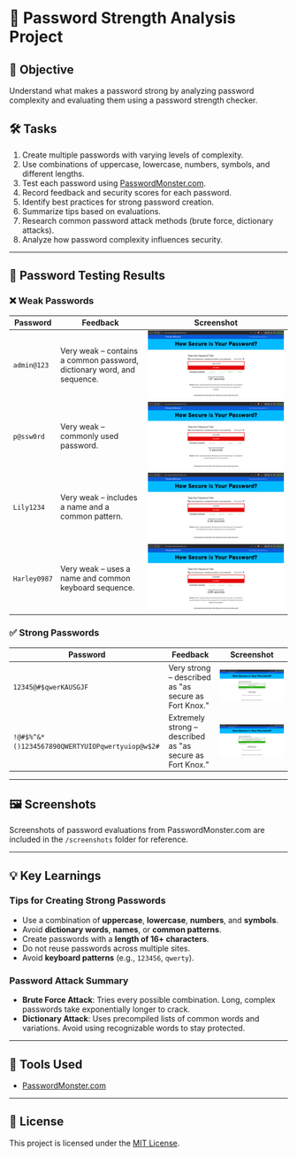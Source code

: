 # 🔐 Password Strength Analysis Project

## 🧠 Objective

Understand what makes a password strong by analyzing password complexity and evaluating them using a password strength checker.

## 🛠️ Tasks

1. Create multiple passwords with varying levels of complexity.
2. Use combinations of uppercase, lowercase, numbers, symbols, and different lengths.
3. Test each password using [PasswordMonster.com](https://www.passwordmonster.com/).
4. Record feedback and security scores for each password.
5. Identify best practices for strong password creation.
6. Summarize tips based on evaluations.
7. Research common password attack methods (brute force, dictionary attacks).
8. Analyze how password complexity influences security.

---

## 🔎 Password Testing Results

### ❌ Weak Passwords

| Password     | Feedback | Screenshot |
|--------------|----------|------------|
| `admin@123`  | Very weak – contains a common password, dictionary word, and sequence. | ![admin@123](screenshots/admin@123.png) |
| `p@ssw0rd`   | Very weak – commonly used password. | ![p@ssw0rd](screenshots/passw0rd.png) |
| `Lily1234`   | Very weak – includes a name and a common pattern. | ![Lily1234](screenshots/lily1234.png) |
| `Harley0987` | Very weak – uses a name and common keyboard sequence. | ![Harley0987](screenshots/harley0987.png) |

### ✅ Strong Passwords

| Password                          | Feedback | Screenshot |
|----------------------------------|----------|------------|
| `12345@#$qwerKAUSGJF`            | Very strong – described as "as secure as Fort Knox." | ![Strong1](screenshots/strong1.png) |
| `!@#$%^&*()1234567890QWERTYUIOPqwertyuiop@w$2#` | Extremely strong – described as "as secure as Fort Knox." | ![Strong2](screenshots/strong2.png) |

---

## 🖼️ Screenshots

Screenshots of password evaluations from PasswordMonster.com are included in the `/screenshots` folder for reference.

---

## 💡 Key Learnings

### Tips for Creating Strong Passwords

- Use a combination of **uppercase**, **lowercase**, **numbers**, and **symbols**.
- Avoid **dictionary words**, **names**, or **common patterns**.
- Create passwords with a **length of 16+ characters**.
- Do not reuse passwords across multiple sites.
- Avoid **keyboard patterns** (e.g., `123456`, `qwerty`).

### Password Attack Summary

- **Brute Force Attack**: Tries every possible combination. Long, complex passwords take exponentially longer to crack.
- **Dictionary Attack**: Uses precompiled lists of common words and variations. Avoid using recognizable words to stay protected.

---

## 🧪 Tools Used

- [PasswordMonster.com](https://www.passwordmonster.com/)

---

## 📜 License

This project is licensed under the [MIT License](LICENSE).
